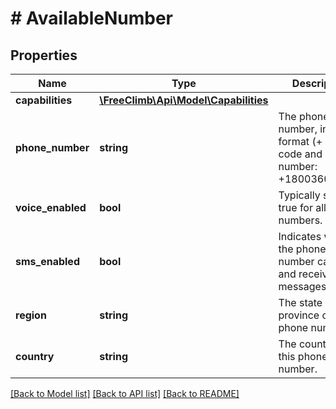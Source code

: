 # # AvailableNumber

## Properties

Name | Type | Description | Notes
------------ | ------------- | ------------- | -------------
**capabilities** | [**\FreeClimb\Api\Model\Capabilities**](Capabilities.md) |  | [optional]
**phone_number** | **string** | The phone number, in E.164 format (+ country code and phone number: +18003608245). | [optional]
**voice_enabled** | **bool** | Typically set to true for all numbers. | [optional]
**sms_enabled** | **bool** | Indicates whether the phone number can send and receive SMS messages. | [optional]
**region** | **string** | The state or province of this phone number. | [optional]
**country** | **string** | The country of this phone number. | [optional]

[[Back to Model list]](../../README.md#models) [[Back to API list]](../../README.md#endpoints) [[Back to README]](../../README.md)
